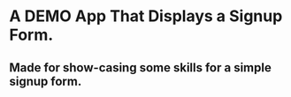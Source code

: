 # A DEMO App That Displays a Signup Form.
## Made for show-casing some skills for a simple signup form.
